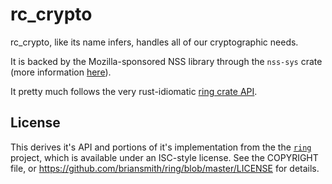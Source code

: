 # rc_crypto

rc_crypto, like its name infers, handles all of our cryptographic needs.

It is backed by the Mozilla-sponsored NSS library through the `nss-sys` crate (more information [here](nss_sys/README.md)).

It pretty much follows the very rust-idiomatic [ring crate API](https://briansmith.org/rustdoc/ring/).

## License

This derives it's API and portions of it's implementation from the the [`ring`](https://github.com/briansmith/ring/) project, which is available under an ISC-style license. See the COPYRIGHT file, or https://github.com/briansmith/ring/blob/master/LICENSE for details.
